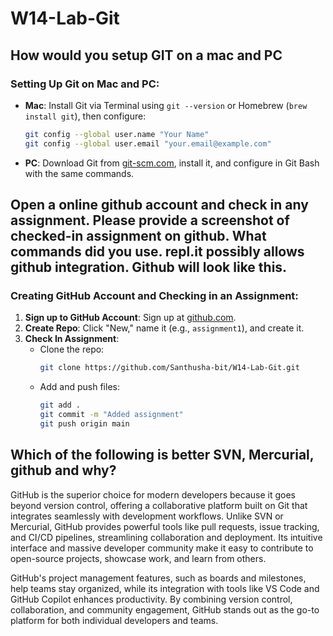 # W14-Lab-Git

## How would you setup GIT on a mac and PC

### Setting Up Git on Mac and PC:
- **Mac**: Install Git via Terminal using `git --version` or Homebrew (`brew install git`), then configure:
  ```bash
  git config --global user.name "Your Name"
  git config --global user.email "your.email@example.com"
  ```
- **PC**: Download Git from [git-scm.com](https://git-scm.com), install it, and configure in Git Bash with the same commands.

## Open a online github account and check in any assignment.  Please provide a screenshot of checked-in assignment on github. What commands did you use. repl.it possibly allows github integration.  Github will look like this.

### Creating GitHub Account and Checking in an Assignment:
1. **Sign up to GitHub Account**: Sign up at [github.com](https://github.com).
2. **Create Repo**: Click "New," name it (e.g., `assignment1`), and create it.
3. **Check In Assignment**:
   - Clone the repo:
     ```bash
     git clone https://github.com/Santhusha-bit/W14-Lab-Git.git
     ```
   - Add and push files:
     ```bash
     git add .
     git commit -m "Added assignment"
     git push origin main
     ```

## Which of the following is better SVN, Mercurial, github and why?

GitHub is the superior choice for modern developers because it goes beyond version control, offering a collaborative platform built on Git that integrates seamlessly with development workflows. Unlike SVN or Mercurial, GitHub provides powerful tools like pull requests, issue tracking, and CI/CD pipelines, streamlining collaboration and deployment. Its intuitive interface and massive developer community make it easy to contribute to open-source projects, showcase work, and learn from others.

GitHub's project management features, such as boards and milestones, help teams stay organized, while its integration with tools like VS Code and GitHub Copilot enhances productivity. By combining version control, collaboration, and community engagement, GitHub stands out as the go-to platform for both individual developers and teams.
